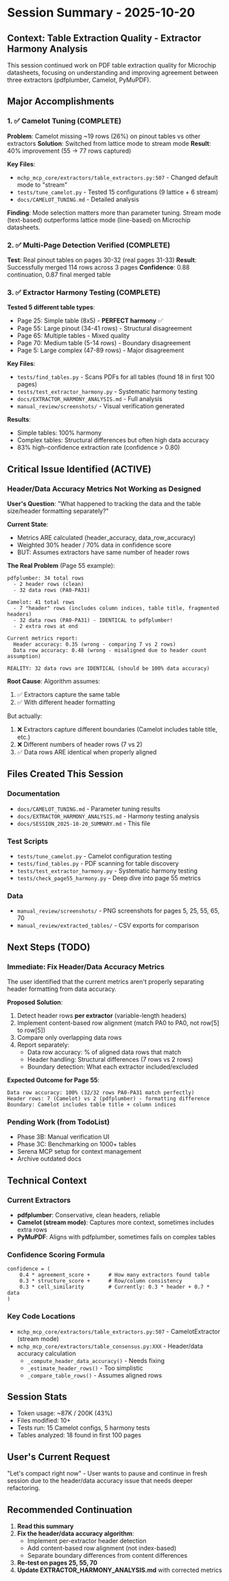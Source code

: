 # Session Summary - 2025-10-20

## Context: Table Extraction Quality - Extractor Harmony Analysis

This session continued work on PDF table extraction quality for Microchip datasheets, focusing on understanding and improving agreement between three extractors (pdfplumber, Camelot, PyMuPDF).

## Major Accomplishments

### 1. ✅ Camelot Tuning (COMPLETE)
**Problem**: Camelot missing ~19 rows (26%) on pinout tables vs other extractors
**Solution**: Switched from lattice mode to stream mode
**Result**: 40% improvement (55 → 77 rows captured)

**Key Files**:
- `mchp_mcp_core/extractors/table_extractors.py:507` - Changed default mode to "stream"
- `tests/tune_camelot.py` - Tested 15 configurations (9 lattice + 6 stream)
- `docs/CAMELOT_TUNING.md` - Detailed analysis

**Finding**: Mode selection matters more than parameter tuning. Stream mode (text-based) outperforms lattice mode (line-based) on Microchip datasheets.

### 2. ✅ Multi-Page Detection Verified (COMPLETE)
**Test**: Real pinout tables on pages 30-32 (real pages 31-33)
**Result**: Successfully merged 114 rows across 3 pages
**Confidence**: 0.88 continuation, 0.87 final merged table

### 3. ✅ Extractor Harmony Testing (COMPLETE)
**Tested 5 different table types**:
- Page 25: Simple table (8x5) - **PERFECT harmony** ✅
- Page 55: Large pinout (34-41 rows) - Structural disagreement
- Page 65: Multiple tables - Mixed quality
- Page 70: Medium table (5-14 rows) - Boundary disagreement
- Page 5: Large complex (47-89 rows) - Major disagreement

**Key Files**:
- `tests/find_tables.py` - Scans PDFs for all tables (found 18 in first 100 pages)
- `tests/test_extractor_harmony.py` - Systematic harmony testing
- `docs/EXTRACTOR_HARMONY_ANALYSIS.md` - Full analysis
- `manual_review/screenshots/` - Visual verification generated

**Results**:
- Simple tables: 100% harmony
- Complex tables: Structural differences but often high data accuracy
- 83% high-confidence extraction rate (confidence > 0.80)

## Critical Issue Identified (ACTIVE)

### Header/Data Accuracy Metrics Not Working as Designed

**User's Question**: "What happened to tracking the data and the table size/header formatting separately?"

**Current State**:
- Metrics ARE calculated (header_accuracy, data_row_accuracy)
- Weighted 30% header / 70% data in confidence score
- BUT: Assumes extractors have same number of header rows

**The Real Problem** (Page 55 example):
```
pdfplumber: 34 total rows
  - 2 header rows (clean)
  - 32 data rows (PA0-PA31)

Camelot: 41 total rows
  - 7 "header" rows (includes column indices, table title, fragmented headers)
  - 32 data rows (PA0-PA31) - IDENTICAL to pdfplumber!
  - 2 extra rows at end

Current metrics report:
  Header accuracy: 0.35 (wrong - comparing 7 vs 2 rows)
  Data row accuracy: 0.48 (wrong - misaligned due to header count assumption)

REALITY: 32 data rows are IDENTICAL (should be 100% data accuracy)
```

**Root Cause**: Algorithm assumes:
1. ✅ Extractors capture the same table
2. ✅ With different header formatting

But actually:
1. ❌ Extractors capture different boundaries (Camelot includes table title, etc.)
2. ❌ Different numbers of header rows (7 vs 2)
3. ✅ Data rows ARE identical when properly aligned

## Files Created This Session

### Documentation
- `docs/CAMELOT_TUNING.md` - Parameter tuning results
- `docs/EXTRACTOR_HARMONY_ANALYSIS.md` - Harmony testing analysis
- `docs/SESSION_2025-10-20_SUMMARY.md` - This file

### Test Scripts
- `tests/tune_camelot.py` - Camelot configuration testing
- `tests/find_tables.py` - PDF scanning for table discovery
- `tests/test_extractor_harmony.py` - Systematic harmony testing
- `tests/check_page55_harmony.py` - Deep dive into page 55 metrics

### Data
- `manual_review/screenshots/` - PNG screenshots for pages 5, 25, 55, 65, 70
- `manual_review/extracted_tables/` - CSV exports for comparison

## Next Steps (TODO)

### Immediate: Fix Header/Data Accuracy Metrics
The user identified that the current metrics aren't properly separating header formatting from data accuracy.

**Proposed Solution**:
1. Detect header rows **per extractor** (variable-length headers)
2. Implement content-based row alignment (match PA0 to PA0, not row[5] to row[5])
3. Compare only overlapping data rows
4. Report separately:
   - Data row accuracy: % of aligned data rows that match
   - Header handling: Structural differences (7 rows vs 2 rows)
   - Boundary detection: What each extractor included/excluded

**Expected Outcome for Page 55**:
```
Data row accuracy: 100% (32/32 rows PA0-PA31 match perfectly)
Header rows: 7 (Camelot) vs 2 (pdfplumber) - formatting difference
Boundary: Camelot includes table title + column indices
```

### Pending Work (from TodoList)
- Phase 3B: Manual verification UI
- Phase 3C: Benchmarking on 1000+ tables
- Serena MCP setup for context management
- Archive outdated docs

## Technical Context

### Current Extractors
- **pdfplumber**: Conservative, clean headers, reliable
- **Camelot (stream mode)**: Captures more context, sometimes includes extra rows
- **PyMuPDF**: Aligns with pdfplumber, sometimes fails on complex tables

### Confidence Scoring Formula
```
confidence = (
    0.4 * agreement_score +      # How many extractors found table
    0.3 * structure_score +      # Row/column consistency
    0.3 * cell_similarity        # Currently: 0.3 * header + 0.7 * data
)
```

### Key Code Locations
- `mchp_mcp_core/extractors/table_extractors.py:507` - CamelotExtractor (stream mode)
- `mchp_mcp_core/extractors/table_consensus.py:XXX` - Header/data accuracy calculation
  - `_compute_header_data_accuracy()` - Needs fixing
  - `_estimate_header_rows()` - Too simplistic
  - `_compare_table_rows()` - Assumes aligned rows

## Session Stats
- Token usage: ~87K / 200K (43%)
- Files modified: 10+
- Tests run: 15 Camelot configs, 5 harmony tests
- Tables analyzed: 18 found in first 100 pages

## User's Current Request
"Let's compact right now" - User wants to pause and continue in fresh session due to the header/data accuracy issue that needs deeper refactoring.

## Recommended Continuation

1. **Read this summary**
2. **Fix the header/data accuracy algorithm**:
   - Implement per-extractor header detection
   - Add content-based row alignment (not index-based)
   - Separate boundary differences from content differences
3. **Re-test on pages 25, 55, 70**
4. **Update EXTRACTOR_HARMONY_ANALYSIS.md** with corrected metrics
